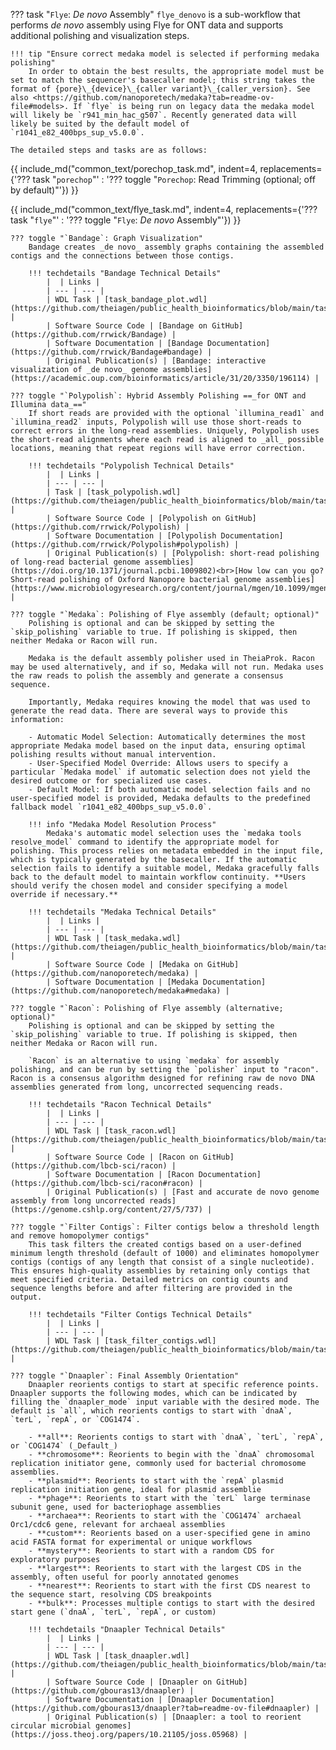 ??? task "`Flye`: _De novo_ Assembly"
    `flye_denovo` is a sub-workflow that performs _de novo_ assembly using Flye for ONT data and supports additional polishing and visualization steps.
    
    !!! tip "Ensure correct medaka model is selected if performing medaka polishing"
        In order to obtain the best results, the appropriate model must be set to match the sequencer's basecaller model; this string takes the format of {pore}\_{device}\_{caller variant}\_{caller_version}. See also <https://github.com/nanoporetech/medaka?tab=readme-ov-file#models>. If `flye` is being run on legacy data the medaka model will likely be `r941_min_hac_g507`. Recently generated data will likely be suited by the default model of `r1041_e82_400bps_sup_v5.0.0`.

    The detailed steps and tasks are as follows:

{{ include_md("common_text/porechop_task.md", indent=4, replacements={'??? task "`porechop`"' : '??? toggle "`Porechop`: Read Trimming (optional; off by default)"'}) }}

{{ include_md("common_text/flye_task.md", indent=4, replacements={'??? task "`flye`"' : '??? toggle "`Flye`: _De novo_ Assembly"'}) }}

    ??? toggle "`Bandage`: Graph Visualization"
        Bandage creates _de novo_ assembly graphs containing the assembled contigs and the connections between those contigs.

        !!! techdetails "Bandage Technical Details"
            |  | Links |
            | --- | --- |
            | WDL Task | [task_bandage_plot.wdl](https://github.com/theiagen/public_health_bioinformatics/blob/main/tasks/assembly/task_bandage_plot.wdl) |
            | Software Source Code | [Bandage on GitHub](https://github.com/rrwick/Bandage) |
            | Software Documentation | [Bandage Documentation](https://github.com/rrwick/Bandage#bandage) |
            | Original Publication(s) | [Bandage: interactive visualization of _de novo_ genome assemblies](https://academic.oup.com/bioinformatics/article/31/20/3350/196114) |

    ??? toggle "`Polypolish`: Hybrid Assembly Polishing ==_for ONT and Illumina data_=="
        If short reads are provided with the optional `illumina_read1` and `illumina_read2` inputs, Polypolish will use those short-reads to correct errors in the long-read assemblies. Uniquely, Polypolish uses the short-read alignments where each read is aligned to _all_ possible locations, meaning that repeat regions will have error correction.
    
        !!! techdetails "Polypolish Technical Details"
            |  | Links |
            | --- | --- |
            | Task | [task_polypolish.wdl](https://github.com/theiagen/public_health_bioinformatics/blob/main/tasks/polishing/task_polypolish.wdl) |
            | Software Source Code | [Polypolish on GitHub](https://github.com/rrwick/Polypolish) |
            | Software Documentation | [Polypolish Documentation](https://github.com/rrwick/Polypolish#polypolish) |
            | Original Publication(s) | [Polypolish: short-read polishing of long-read bacterial genome assemblies](https://doi.org/10.1371/journal.pcbi.1009802)<br>[How low can you go? Short-read polishing of Oxford Nanopore bacterial genome assemblies](https://www.microbiologyresearch.org/content/journal/mgen/10.1099/mgen.0.001254) |

    ??? toggle "`Medaka`: Polishing of Flye assembly (default; optional)"
        Polishing is optional and can be skipped by setting the `skip_polishing` variable to true. If polishing is skipped, then neither Medaka or Racon will run.

        Medaka is the default assembly polisher used in TheiaProk. Racon may be used alternatively, and if so, Medaka will not run. Medaka uses the raw reads to polish the assembly and generate a consensus sequence. 

        Importantly, Medaka requires knowing the model that was used to generate the read data. There are several ways to provide this information:

        - Automatic Model Selection: Automatically determines the most appropriate Medaka model based on the input data, ensuring optimal polishing results without manual intervention. 
        - User-Specified Model Override: Allows users to specify a particular `Medaka model` if automatic selection does not yield the desired outcome or for specialized use cases.
        - Default Model: If both automatic model selection fails and no user-specified model is provided, Medaka defaults to the predefined fallback model `r1041_e82_400bps_sup_v5.0.0`. 

        !!! info "Medaka Model Resolution Process" 
            Medaka's automatic model selection uses the `medaka tools resolve_model` command to identify the appropriate model for polishing. This process relies on metadata embedded in the input file, which is typically generated by the basecaller. If the automatic selection fails to identify a suitable model, Medaka gracefully falls back to the default model to maintain workflow continuity. **Users should verify the chosen model and consider specifying a model override if necessary.**

        !!! techdetails "Medaka Technical Details"
            |  | Links |
            | --- | --- |
            | WDL Task | [task_medaka.wdl](https://github.com/theiagen/public_health_bioinformatics/blob/main/tasks/polishing/task_medaka.wdl) |
            | Software Source Code | [Medaka on GitHub](https://github.com/nanoporetech/medaka) |
            | Software Documentation | [Medaka Documentation](https://github.com/nanoporetech/medaka#medaka) |

    ??? toggle "`Racon`: Polishing of Flye assembly (alternative; optional)"
        Polishing is optional and can be skipped by setting the `skip_polishing` variable to true. If polishing is skipped, then neither Medaka or Racon will run.

        `Racon` is an alternative to using `medaka` for assembly polishing, and can be run by setting the `polisher` input to "racon".  Racon is a consensus algorithm designed for refining raw de novo DNA assemblies generated from long, uncorrected sequencing reads.

        !!! techdetails "Racon Technical Details"
            |  | Links |
            | --- | --- |
            | WDL Task | [task_racon.wdl](https://github.com/theiagen/public_health_bioinformatics/blob/main/tasks/polishing/task_racon.wdl) |
            | Software Source Code | [Racon on GitHub](https://github.com/lbcb-sci/racon) |
            | Software Documentation | [Racon Documentation](https://github.com/lbcb-sci/racon#racon) |
            | Original Publication(s) | [Fast and accurate de novo genome assembly from long uncorrected reads](https://genome.cshlp.org/content/27/5/737) |

    ??? toggle "`Filter Contigs`: Filter contigs below a threshold length and remove homopolymer contigs"
        This task filters the created contigs based on a user-defined minimum length threshold (default of 1000) and eliminates homopolymer contigs (contigs of any length that consist of a single nucleotide). This ensures high-quality assemblies by retaining only contigs that meet specified criteria. Detailed metrics on contig counts and sequence lengths before and after filtering are provided in the output.

        !!! techdetails "Filter Contigs Technical Details" 
            |  | Links |
            | --- | --- |
            | WDL Task | [task_filter_contigs.wdl](https://github.com/theiagen/public_health_bioinformatics/blob/main/tasks/quality_control/read_filtering/task_filter_contigs.wdl) |
        
    ??? toggle "`Dnaapler`: Final Assembly Orientation"
        Dnaapler reorients contigs to start at specific reference points. Dnaapler supports the following modes, which can be indicated by filling the `dnaapler_mode` input variable with the desired mode. The default is `all`, which reorients contigs to start with `dnaA`, `terL`, `repA`, or `COG1474`.

        - **all**: Reorients contigs to start with `dnaA`, `terL`, `repA`, or `COG1474` (_Default_)
        - **chromosome**: Reorients to begin with the `dnaA` chromosomal replication initiator gene, commonly used for bacterial chromosome assemblies.
        - **plasmid**: Reorients to start with the `repA` plasmid replication initiation gene, ideal for plasmid assemblie
        - **phage**: Reorients to start with the `terL` large terminase subunit gene, used for bacteriophage assemblies
        - **archaea**: Reorients to start with the `COG1474` archaeal Orc1/cdc6 gene, relevant for archaeal assemblies
        - **custom**: Reorients based on a user-specified gene in amino acid FASTA format for experimental or unique workflows
        - **mystery**: Reorients to start with a random CDS for exploratory purposes
        - **largest**: Reorients to start with the largest CDS in the assembly, often useful for poorly annotated genomes
        - **nearest**: Reorients to start with the first CDS nearest to the sequence start, resolving CDS breakpoints
        - **bulk**: Processes multiple contigs to start with the desired start gene (`dnaA`, `terL`, `repA`, or custom)

        !!! techdetails "Dnaapler Technical Details"
            |  | Links |
            | --- | --- |
            | WDL Task | [task_dnaapler.wdl](https://github.com/theiagen/public_health_bioinformatics/blob/main/tasks/assembly/task_dnaapler.wdl) |
            | Software Source Code | [Dnaapler on GitHub](https://github.com/gbouras13/dnaapler) |
            | Software Documentation | [Dnaapler Documentation](https://github.com/gbouras13/dnaapler?tab=readme-ov-file#dnaapler) |
            | Original Publication(s) | [Dnaapler: a tool to reorient circular microbial genomes](https://joss.theoj.org/papers/10.21105/joss.05968) |
